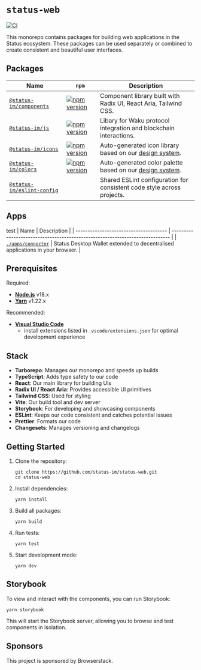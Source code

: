# `status-web`

[![CI](https://github.com/status-im/status-web/actions/workflows/ci.yml/badge.svg)](https://github.com/status-im/status-web/actions/workflows/ci.yml)

This monorepo contains packages for building web applications in the Status ecosystem. These packages can be used separately or combined to create consistent and beautiful user interfaces.

## Packages

| Name                                                   | `npm`                                                                                                                     | Description                                                                                                                                                                   |
| ------------------------------------------------------ | ------------------------------------------------------------------------------------------------------------------------- | ----------------------------------------------------------------------------------------------------------------------------------------------------------------------------- |
| [`@status-im/components`](./packages/components)       | [![npm version](https://img.shields.io/npm/v/@status-im/components)](https://www.npmjs.com/package/@status-im/components) | Component library built with Radix UI, React Aria, Tailwind CSS.                                                                                                              |
| [`@status-im/js`](./packages/status-js)                | [![npm version](https://img.shields.io/npm/v/@status-im/js)](https://www.npmjs.com/package/@status-im/js)                 | Libary for Waku protocol integration and blockchain interactions.                                                                                                             |
| [`@status-im/icons`](./packages/icons)                 | [![npm version](https://img.shields.io/npm/v/@status-im/icons)](https://www.npmjs.com/package/@status-im/icons)           | Auto-generated icon library based on our [design system](https://www.figma.com/design/qLLuMLfpGxK9OfpIavwsmK/Iconset?node-id=3239-987&node-type=frame&t=0h8iIiZ3Sf0g4MRV-11). |
| [`@status-im/colors`](./packages/colors)               | [![npm version](https://img.shields.io/npm/v/@status-im/colors.svg)](https://www.npmjs.com/package/@status-im/colors)     | Auto-generated color palette based on our [design system](https://www.figma.com/design/v98g9ZiaSHYUdKWrbFg9eM/Foundations?node-id=619-5995&node-type=canvas&m=dev).           |
| [`@status-im/eslint-config`](./packages/eslint-config) |                                                                                                                           | Shared ESLint configuration for consistent code style across projects.                                                                                                        |

## Apps
test
| Name                                   | Description                                                                   |
| -------------------------------------- | ----------------------------------------------------------------------------- |
| [`./apps/connector`](./apps/connector) | Status Desktop Wallet extended to decentralised applications in your browser. |

## Prerequisites

Required:

- **[Node.js](https://nodejs.org/)** v18.x
- **[Yarn](https://yarnpkg.com/)** v1.22.x

Recommended:

- **[Visual Studio Code](https://code.visualstudio.com/)**
  - install extensions listed in `.vscode/extensions.json` for optimal development experience

## Stack

- **Turborepo**: Manages our monorepo and speeds up builds
- **TypeScript**: Adds type safety to our code
- **React**: Our main library for building UIs
- **Radix UI / React Aria**: Provides accessible UI primitives
- **Tailwind CSS**: Used for styling
- **Vite**: Our build tool and dev server
- **Storybook**: For developing and showcasing components
- **ESLint**: Keeps our code consistent and catches potential issues
- **Prettier**: Formats our code
- **Changesets**: Manages versioning and changelogs

## Getting Started

1. Clone the repository:

   ```
   git clone https://github.com/status-im/status-web.git
   cd status-web
   ```

2. Install dependencies:

   ```
   yarn install
   ```

3. Build all packages:

   ```
   yarn build
   ```

4. Run tests:

   ```
   yarn test
   ```

5. Start development mode:
   ```
   yarn dev
   ```

## Storybook

To view and interact with the components, you can run Storybook:

```
yarn storybook
```

This will start the Storybook server, allowing you to browse and test components in isolation.

## Sponsors

This project is sponsored by Browserstack.
